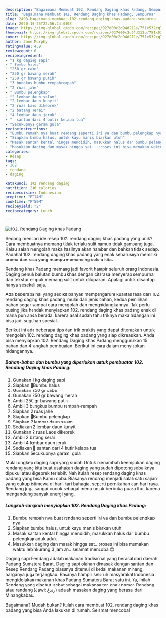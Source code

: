 ```yaml
---
description: "Bagaimana Membuat 102. Rendang Daging khas Padang, Sempurna"
title: "Bagaimana Membuat 102. Rendang Daging khas Padang, Sempurna"
slug: 2493-bagaimana-membuat-102-rendang-daging-khas-padang-sempurna
date: 2020-10-25T22:56:24.080Z
image: https://img-global.cpcdn.com/recipes/927d00c2d94d212e/751x532cq70/102-rendang-daging-khas-padang-foto-resep-utama.jpg
thumbnail: https://img-global.cpcdn.com/recipes/927d00c2d94d212e/751x532cq70/102-rendang-daging-khas-padang-foto-resep-utama.jpg
cover: https://img-global.cpcdn.com/recipes/927d00c2d94d212e/751x532cq70/102-rendang-daging-khas-padang-foto-resep-utama.jpg
author: Jane Murphy
ratingvalue: 4.9
reviewcount: 6
recipeingredient:
- "1 kg daging sapi"
- " Bumbu halus"
- "250 gr cabe"
- "250 gr bawang merah"
- "250 gr bawang putih"
- "3 bungkus bumbu rempahrempah"
- "2 ruas jahe"
- " Bumbu pelengkap"
- "2 lembar daun salam"
- "2 lembar daun kunyit"
- "2 ruas Laos dikeprek"
- "2 batang serai"
- "4 lembar daun jeruk"
- "  santan dari 4 butir kelapa tua"
- "Secukupnya garam gula"
recipeinstructions:
- "Bumbu rempah nya buat rendang seperti ini ya dan bumbu pelengkap nya"
- "Siapkan bumbu halus, untuk kayu manis biarkan utuh"
- "Masak santan kental hingga mendidih, masukkan halus dan bumbu pelengkap aduk aduk"
- "Masukkan daging dan masak hingga sat...proses ini bisa memakan waktu lebihkurang 3 jam an.. selamat mencoba 😍"
categories:
- Resep
tags:
- 102
- rendang
- daging

katakunci: 102 rendang daging 
nutrition: 236 calories
recipecuisine: Indonesian
preptime: "PT14M"
cooktime: "PT50M"
recipeyield: "2"
recipecategory: Lunch

---
```



![102. Rendang Daging khas Padang](https://img-global.cpcdn.com/recipes/927d00c2d94d212e/751x532cq70/102-rendang-daging-khas-padang-foto-resep-utama.jpg)

Sedang mencari ide resep 102. rendang daging khas padang yang unik? Cara membuatnya memang tidak terlalu sulit namun tidak gampang juga. Kalau salah mengolah maka hasilnya akan hambar dan bahkan tidak sedap. Padahal 102. rendang daging khas padang yang enak seharusnya memiliki aroma dan rasa yang mampu memancing selera kita.

Rendang khas Padang memang jadi favorit hampir seluruh orang Indonesia. Daging penuh balutan bumbu khas dengan citarasa menyerap sempurna dan tekstur empuk memang sulit untuk dilupakan. Apalagi untuk disantap hanya sesekali saja.

Ada beberapa hal yang sedikit banyak mempengaruhi kualitas rasa dari 102. rendang daging khas padang, mulai dari jenis bahan, kedua pemilihan bahan segar sampai cara mengolah dan menghidangkannya. Tak perlu pusing jika hendak menyiapkan 102. rendang daging khas padang enak di mana pun anda berada, karena asal sudah tahu triknya maka hidangan ini bisa jadi suguhan spesial.


Berikut ini ada beberapa tips dan trik praktis yang dapat diterapkan untuk mengolah 102. rendang daging khas padang yang siap dikreasikan. Anda bisa menyiapkan 102. Rendang Daging khas Padang menggunakan 15 bahan dan 4 langkah pembuatan. Berikut ini cara dalam menyiapkan hidangannya.

<!--inarticleads1-->

##### Bahan-bahan dan bumbu yang diperlukan untuk pembuatan 102. Rendang Daging khas Padang:

1. Gunakan 1 kg daging sapi
1. Siapkan  📌Bumbu halus
1. Gunakan 250 gr cabe
1. Gunakan 250 gr bawang merah
1. Ambil 250 gr bawang putih
1. Ambil 3 bungkus bumbu rempah-rempah
1. Siapkan 2 ruas jahe
1. Siapkan  📌Bumbu pelengkap
1. Siapkan 2 lembar daun salam
1. Sediakan 2 lembar daun kunyit
1. Gunakan 2 ruas Laos dikeprek
1. Ambil 2 batang serai
1. Ambil 4 lembar daun jeruk
1. Sediakan  📌 santan dari 4 butir kelapa tua
1. Siapkan Secukupnya garam, gula


Mulai ungkep daging sapi yang sudah Untuk menambah keempukan daging rendang yang kita buat usahakan daging yang sudah dipotong sebaiknya dipukul atau digeprek terlebih. Nah itulah resep rendang daging khas padang yang bisa Kamu coba. Biasanya rendang menjadi salah satu sajian yang cukup istimewa di hari-hari bahagia, seperti pernikahan dan hari raya. Rendang juga sangat cocok sebagai menu untuk berbuka puasa lho, karena mengandung banyak energi yang. 

<!--inarticleads2-->

##### Langkah-langkah menyiapkan 102. Rendang Daging khas Padang:

1. Bumbu rempah nya buat rendang seperti ini ya dan bumbu pelengkap nya
1. Siapkan bumbu halus, untuk kayu manis biarkan utuh
1. Masak santan kental hingga mendidih, masukkan halus dan bumbu pelengkap aduk aduk
1. Masukkan daging dan masak hingga sat...proses ini bisa memakan waktu lebihkurang 3 jam an.. selamat mencoba 😍


Daging sapi Rendang adalah makanan tradisional yang berasal dari daerah Padang Sumatera Barat. Daging sapi olahan dimasak dengan santan dan Resep Rendang Padang biasanya ditemui di kedai makanan minang, harganya juga terjangkau. Rasanya hampir seluruh masyarakat Indonesia mengidolakan makanan khas Padang Sumatera Barat satu ini. Ya, inilah Rendang yang disebut-sebut sebagai makanan ter-enak nomor. Rendang atau randang (Jawi: رندڠ) adalah masakan daging yang berasal dari Minangkabau. 

Bagaimana? Mudah bukan? Itulah cara membuat 102. rendang daging khas padang yang bisa Anda lakukan di rumah. Selamat mencoba!
